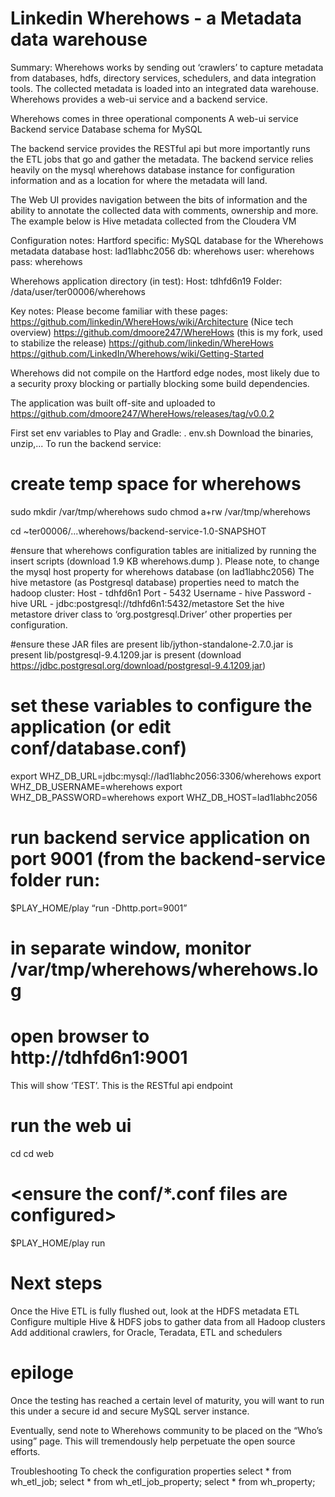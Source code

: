 Linkedin Wherehows - a Metadata data warehouse
==============================================
Summary:
Wherehows works by sending out ‘crawlers’ to capture metadata from databases, hdfs, directory services, schedulers, and data integration tools. The collected metadata is loaded into an integrated data warehouse. Wherehows provides a web-ui service and a backend service.

Wherehows comes in three operational components
A web-ui service
Backend service
Database schema for MySQL

The backend service provides the RESTful api but more importantly runs the ETL jobs that go and gather the metadata. The backend service relies heavily on the mysql wherehows database instance for configuration information and as a location for where the metadata will land.

The Web UI provides navigation between the bits of information and the ability to annotate the collected data with comments, ownership and more. The example below is Hive metadata collected from the Cloudera VM


Configuration notes:
Hartford specific:
MySQL database for the Wherehows metadata database
host: 	lad1labhc2056
db: 	wherehows
user: 	wherehows
pass:	wherehows

Wherehows application directory (in test):
Host: 	tdhfd6n19
Folder:	/data/user/ter00006/wherehows

Key notes:
Please become familiar with these pages:
https://github.com/linkedin/WhereHows/wiki/Architecture (Nice tech overview)
https://github.com/dmoore247/WhereHows  (this is my fork, used to stabilize the release)
https://github.com/linkedin/WhereHows
https://github.com/LinkedIn/Wherehows/wiki/Getting-Started


Wherehows did not compile on the Hartford edge nodes, most likely due to a security proxy blocking or partially blocking some build dependencies.

The application was built off-site and uploaded to https://github.com/dmoore247/WhereHows/releases/tag/v0.0.2

First set env variables to Play and Gradle:
. env.sh
Download the binaries, unzip,... 
To run the backend service:

# create temp space for wherehows
sudo mkdir /var/tmp/wherehows
sudo chmod a+rw /var/tmp/wherehows


cd ~ter00006/...wherehows/backend-service-1.0-SNAPSHOT

#ensure that wherehows configuration tables are initialized by running the insert scripts (download 1.9 KB wherehows.dump ). Please note, to change the 
mysql host property for wherehows database (on lad1labhc2056)
The hive metastore (as Postgresql database) properties need to match the hadoop cluster:
Host - tdhfd6n1
Port - 5432
Username - hive
Password - hive
URL - jdbc:postgresql://tdhfd6n1:5432/metastore
Set the hive metastore driver class to ‘org.postgresql.Driver’
other properties per configuration.

#ensure these JAR files are present
 lib/jython-standalone-2.7.0.jar is present
 lib/postgresql-9.4.1209.jar is present (download https://jdbc.postgresql.org/download/postgresql-9.4.1209.jar)

# set these variables to configure the application (or edit conf/database.conf)
export WHZ_DB_URL=jdbc:mysql://lad1labhc2056:3306/wherehows
export WHZ_DB_USERNAME=wherehows
export WHZ_DB_PASSWORD=wherehows
export WHZ_DB_HOST=lad1labhc2056

# run backend service application on port 9001 (from the backend-service folder run:
$PLAY_HOME/play “run -Dhttp.port=9001”

# in separate window, monitor /var/tmp/wherehows/wherehows.log

# open browser to http://tdhfd6n1:9001
This will show ‘TEST’. This is the RESTful api endpoint

# run the web ui
cd <web ui dir>
cd web
# <ensure the conf/*.conf files are configured>
$PLAY_HOME/play run

# Next steps
Once the Hive ETL is fully flushed out, look at the HDFS metadata ETL
Configure multiple Hive & HDFS jobs to gather data from all Hadoop clusters
Add additional crawlers, for Oracle, Teradata, ETL and schedulers

# epiloge
Once the testing has reached a certain level of maturity, you will want to run this under a secure id and secure MySQL server instance.

Eventually, send note to Wherehows community to be placed on the “Who’s using” page. This will tremendously help perpetuate the open source efforts.

Troubleshooting
To check the configuration properties
select * from wh_etl_job;
select * from wh_etl_job_property;
select * from wh_property;







